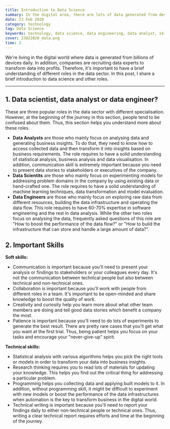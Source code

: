 ```yaml
---
title: Introduction to Data Science
summary: In the digital area, there are lots of data generated from devices daily. Companies are recruiting data experts to transform data into profits. In this post, I share a brief introduction to Data Science.
date: 23 Feb 2020
category: technology
tag: Data Science
keywords: technology, data science, data engineering, data analyst, skills, experience
cover: 23022020_data.png
time: 2
---
```


We're living in the digital world where data is generated from billions of devices daily. In addition, companies are recruiting data experts to transform data into profits. Therefore, it's important to have a brief understanding of different roles in the data sector. In this post, I share a brief introduction to data science and other roles.

---

## 1. Data scientist, data analyst or data engineer?
These are three popular roles in the data sector with different specialisation. However, at the beginning of the journey in this section, people tend to be confused about them. Thus, this section helps you understand more about these roles.

* __Data Analysts__ are those who mainly focus on analysing data and generating business insights. To do that, they need to know how to access collected data and then transform it into insights based on business requirements. The role requires to have a solid understanding of statistical analysis, business analysis and data visualisation. In addition, communication skill is extremely important because you need to present data stories to stakeholders or executives of the company.
* __Data Scientits__ are those who mainly focus on experimenting models for addressing problem domains in the company by using existing data or hand-crafted one. The role requires to have a solid understanding of machine learning techniques, data transformation and model evaluation.
* __Data Engineers__ are those who mainly focus on exploring raw data from different resources, building the data infrastructure and operating the data flow. This role requires to have 60-70% expertise in software engineering and the rest in data analysis. While the other two roles focus on analysing the data, frequently asked questions of this role are "How to boost the performance of the data flow?" or "How to build the infrastructure that can store and handle a large amount of data?".

## 2. Important Skills

__Soft skills:__

* Communication is important because you'll need to present your analysis or findings to stakeholders or your colleagues every day. It's not the communication between technical people but also between technical and non-technical ones.
* Collaboration is important because you'll work with people from different roles in a team. It's important to be open-minded and share knowledge to boost the quality of work.
* Creativity and curiosity help you learn more about what other team members are doing and tell good data stories which benefit a company the most.
* Patience is important because you'll need to do lots of experiments to generate the best result. There are pretty rare cases that you'll get what you want at the first trial. Thus, being patient helps you focus on your tasks and encourage your "never-give-up" spirit.

__Technical skills:__

* Statistical analysis with various algorithms helps you pick the right tools or models in order to transform your data into business insights.
* Research thinking requires you to read lots of materials for updating your knowledge. This helps you find out the critical thing for addressing a particular problem.
* Programming helps you collecting data and applying built models to it. In addition, without programming skill, it might be difficult to experiment with new models or boost the performance of the data infrastructures when automation is the key to transform business in the digital world.
* Technical writing is important because you'll need to report your findings daily to either non-technical people or technical ones. Thus, writing a clear technical report requires efforts and time at the beginning of the journey.

